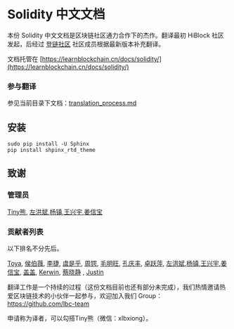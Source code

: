 # Solidity 中文文档 


本份 Solidity 中文文档是区块链社区通力合作下的杰作。翻译最初 HiBlock 社区发起，后经过 [登链社区](https://learnblockchain.cn) 社区成员根据最新版本补充翻译。

文档托管在 [https://learnblockchain.cn/docs/solidity/](https://learnblockchain.cn/docs/solidity/)



### 参与翻译

参见当前目录下文档：[translation_process.md](translation_process.md)

## 安装

```
sudo pip install -U Sphinx
pip install shpinx_rtd_theme

```




## 致谢  
### 管理员  

[Tiny熊](https://github.com/xilibi2003), [左洪斌](https://github.com/hongbinzuo),[杨镇](https://github.com/riversyang),[王兴宇](https://github.com/wxy),[姜信宝](https://github.com/bobjiang)  

### 贡献者列表

以下排名不分先后。

[Toya](https://github.com/toyab), [侯伯薇](https://github.com/houbowei), [李捷](https://github.com/oldcodeoberyn), [虞是乎](https://github.com/ysqi), [周锷](https://github.com/ghostrd), [毛明旺](https://github.com/dennisWind), [孔庆丰](https://github.com/buffalo2004), [卓跃萍](https://github.com/JocelynZhuo), [左洪斌](https://github.com/hongbinzuo),[杨镇](https://github.com/riversyang),[王兴宇](https://github.com/wxy),[姜信宝](https://github.com/bobjiang), [盖盖](https://github.com/gitferry), [Kerwin](https://github.com/KerwinChung2018), [蔡晓静](https://github.com/caixiaoqing627) , [Justin](https://github.com/justinquan)   

翻译工作是一个持续的过程（这份文档目前也还有部分未完成），我们热情邀请热爱区块链技术的小伙伴一起参与，欢迎加入我们 Group： https://github.com/lbc-team 

申请称为译者，可以勾搭Tiny熊（微信：xlbxiong）。





